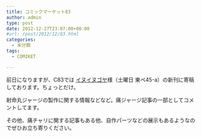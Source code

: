 ```yaml
---
title: コミックマーケット83
author: admin
type: post
date: 2012-12-27T23:07:00+00:00
#url: /post/2012/12/83.html
categories:
  - 未分類
tags:
  - COMIKET

---
```

前日になりますが、C83では&nbsp;<a href="http://d09speed.blogspot.jp/2012/11/c8345a.html" target="_blank">イヌイヌゴヤ</a>様（土曜日 東ペ45-a）の新刊に寄稿しております。ちょっとだけ。

射命丸ジャージの製作に関する情報などなど。痛ジャージ記事の一部としてコメントしてます。

その他、痛チャリに関する記事もある他、自作パーツなどの展示もあるようなのでぜひお立ち寄りください。

